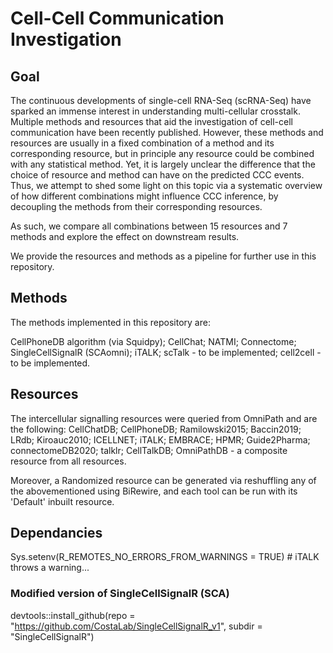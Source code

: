 # Cell-Cell Communication Investigation

## Goal

The continuous developments of single-cell RNA-Seq (scRNA-Seq) have sparked an immense interest in understanding multi-cellular crosstalk. Multiple methods and resources that aid the investigation of cell-cell communication have been recently published.
However, these methods and resources are usually in a fixed combination of a method and its corresponding resource, but in principle any resource could be combined with any statistical method. Yet, it is largely unclear the difference that the choice of resource and method can have on the predicted CCC events. Thus, we attempt to shed some light on this topic via a systematic overview of how different combinations might influence CCC inference, by decoupling the methods from their corresponding resources.

As such, we compare all combinations between 15 resources and 7 methods and explore the effect on downstream results.

We provide the resources and methods as a pipeline for further use in this repository.


## Methods

The methods implemented in this repository are:

CellPhoneDB algorithm (via Squidpy);
CellChat;
NATMI;
Connectome;
SingleCellSignalR (SCAomni);
iTALK;
scTalk - to be implemented;
cell2cell - to be implemented.

## Resources

The intercellular signalling resources were queried from OmniPath and are the following:
CellChatDB;
CellPhoneDB;
Ramilowski2015;
Baccin2019;
LRdb;
Kiroauc2010;
ICELLNET;
iTALK;
EMBRACE;
HPMR;
Guide2Pharma;
connectomeDB2020;
talklr;
CellTalkDB;
OmniPathDB - a composite resource from all resources.

Moreover, a Randomized resource can be generated via reshuffling any of the abovementioned using BiRewire, and each tool can be run with its 'Default' inbuilt resource.



## Dependancies
Sys.setenv(R_REMOTES_NO_ERRORS_FROM_WARNINGS = TRUE) # iTALK throws a warning...
### Modified version of SingleCellSignalR (SCA)
devtools::install_github(repo = "https://github.com/CostaLab/SingleCellSignalR_v1", subdir = "SingleCellSignalR")    
